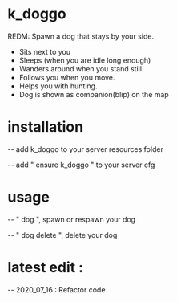 # k_doggo
REDM: Spawn a dog that stays by your side.

- Sits next to you
- Sleeps (when you are idle long enough)
- Wanders around when you stand still
- Follows you when you move.
- Helps you with hunting. 
- Dog is shown as companion(blip) on the map

# installation
-- add k_doggo to your server resources folder

-- add " ensure k_doggo " to your server cfg

# usage
-- " dog ", spawn or respawn your dog

-- " dog delete ", delete your dog

# latest edit : 
-- 2020_07_16 : Refactor code
